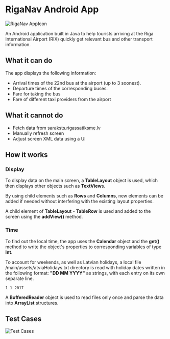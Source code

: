 # RigaNav Android App
![RigaNav AppIcon](https://i.imgur.com/78CNovb.png)

An Android application built in Java to help tourists arriving at the Riga International Airport (RIX) quickly get relevant bus and other transport information.
## What it can do
The app displays the following information:
* Arrival times of the 22nd bus at the airport (up to 3 soonest).
* Departure times of the corresponding buses.
* Fare for taking the bus
* Fare of different taxi providers from the airport
## What it cannot do
* Fetch data from saraksts.rigassatiksme.lv
* Manually refresh screen
* Adjust screen XML data using a UI
## How it works
### Display
To display data on the main screen, a **TableLayout** object is used, which then displays other objects such as **TextView**s.

By using child elements such as **Rows** and **Columns**, new elements can be added if needed without interfering with the existing layout properties.

A child element of **TableLayout** - **TableRow** is used and added to the screen using the **addView()** method.

### Time
To find out the local time, the app uses the **Calendar** object and the **get()** method to write the object's properties to corresponding variables of type **Int**.

To account for weekends, as well as Latvian holidays, a local file /main/assets/atviaHolidays.txt directory is read with holiday dates written in the following format: **"DD MM YYYY"** as strings, with each entry on its own separate line.

`1 1 2017`

A **BufferedReader** object is used to read files only once and parse the data into **ArrayList** structures. 
## Test Cases
![Test Cases](https://i.imgur.com/RiQ3ecf.png)
